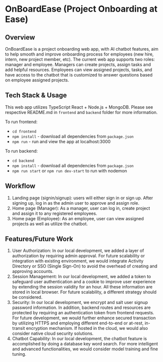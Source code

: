 # OnBoardEase (Project Onboarding at Ease)

## Overview

OnBoardEase is a project onboarding web app, with AI chatbot features, aim to help smooth and improve onboarding process for employees (new hire, intern, new project member, etc). The current web app supports two roles: manager and employee. Managers can create projects, assign tasks and add helpful resources. Employees can view assigned projects, tasks, and have access to the chatbot that is customized to answer questions based on employee assigned projects.  


## Tech Stack & Usage

This web app utilizes TypeScript React + Node.js + MongoDB. Please see respective README.md in `frontend` and `backend` folder for more information.

To run frontend:

* `cd frontend`
* `npm install` - download all dependencies from `package.json`
* `npm run` - run and view the app at localhost:3000

To run backend:

* `cd backend`
* `npm install` - download all dependencies from `package.json`
* `npm run start` or `npm run dev-start` to run with nodemon


## Workflow
1. Landing page (signin/signup): users will either sign in or sign up. After signing up, log in as the admin user to approve and assign role.
2. Home page (Manager): As a manager, user can log in, create project and assign it to any registered employees.
3. Home page (Employee): As an employee, user can view assigned projects as well as utilize the chatbot.


## Features/Future Work 
1. User Authorization: In our local development, we added a layer of authorization by requiring admin approval. For future scalability or integration with existing environment, we would integrate Activity Directory or SSO (Single Sign-On) to avoid the overhead of creating and approving accounts.
2. Session Management: In our local development, we added a token to safeguard user authentication and a cookie to improve user experience by extending the session validity for an hour. All these information are stored in local browser. For future scalability, a different strategy should be considered.
3. Security: In our local development, we encrypt and salt user signup password information. In addition, backend routes and resources are protected by requiring an authentication token from frontend requests. For future development, we would further enhance secured transaction by utilizing HTTPS and employing different end-to-end or at-rest, in-transit encryption mechanism. If hosted in the cloud, we would also consider native cloud security solutions.
4. Chatbot Capability: In our local development, the chatbot feature is accomplished by doing a database key word search. For more intelligent and advanced functionalities, we would consider model training and fine tuning.